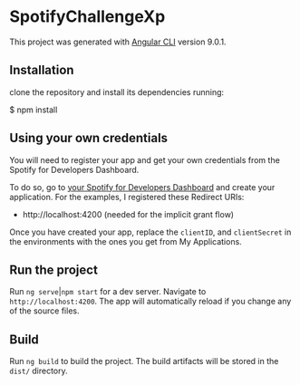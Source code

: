
# SpotifyChallengeXp
This project was generated with [Angular CLI](https://github.com/angular/angular-cli) version 9.0.1.

## Installation
clone the repository and install its dependencies running:

  $ npm install

## Using your own credentials
You will need to register your app and get your own credentials from the Spotify for Developers Dashboard.

To do so, go to [your Spotify for Developers Dashboard](https://beta.developer.spotify.com/dashboard) and create your application. For the examples, I registered these Redirect URIs:

* http://localhost:4200 (needed for the implicit grant flow)

Once you have created your app, replace the `clientID`, and `clientSecret` in the environments with the ones you get from My Applications.

## Run the project

Run `ng serve`|`npm start` for a dev server. Navigate to `http://localhost:4200`. The app will automatically reload if you change any of the source files.

## Build

Run `ng build` to build the project. The build artifacts will be stored in the `dist/` directory.
